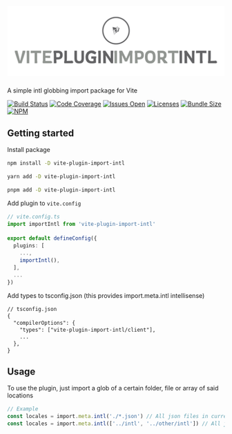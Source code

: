 # ![vite-plugin-import-intl](logo.png)

A simple intl globbing import package for Vite

[![Build Status][]](https://github.com/blissful-group/vite-plugin-import-intl/acs/workflows/main.workflow.yml)
[![Code Coverage][]](https://codecov.io/gh/blissful-group/vite-plugin-import-intl/branch/main)
[![Issues Open][]](https://github.com/blissful-group/vite-plugin-import-intl/issues)
[![Licenses][]](./LICENSE)
[![Bundle Size][]](https://bundlephobia.com/package/utall)
[![NPM][]](https://www.npmjs.com/package/utall)

[Build Status]: https://github.com/blissful-group/vite-plugin-import-intl/actions/workflows/main.workflow.yml/badge.svg
[Code Coverage]: https://img.shields.io/codecov/c/github/blissful-group/vite-plugin-import-intl
[Issues Open]: https://img.shields.io/github/issues/blissful-group/vite-plugin-import-intl
[Licenses]: https://img.shields.io/github/license/blissful-group/vite-plugin-import-intl
[Bundle Size]: https://img.shields.io/bundlephobia/min/utall
[NPM]: https://img.shields.io/npm/v/vite-plugin-import-intl

## Getting started
Install package
```bash
npm install -D vite-plugin-import-intl
```
```bash
yarn add -D vite-plugin-import-intl
```
```bash
pnpm add -D vite-plugin-import-intl
```

Add plugin to `vite.config`
```ts
// vite.config.ts
import importIntl from 'vite-plugin-import-intl'

export default defineConfig({
  plugins: [
    ...,
    importIntl(),
  ],
  ...
})

```
Add types to tsconfig.json (this provides import.meta.intl intellisense)
```jsonc
// tsconfig.json
{
  "compilerOptions": {
    "types": ["vite-plugin-import-intl/client"],
    ...
  },
}
```

## Usage
To use the plugin, just import a glob of a certain folder, file or array of said locations
```ts
// Example
const locales = import.meta.intl('./*.json') // All json files in current folder
const locales = import.meta.intl(['../intl', '../other/intl']) // All json files in the intl and other/intl folder one directory up
```
